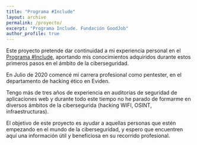 ```yaml
---
title: "Programa #Include"
layout: archive
permalink: /proyecto/
excerpt: "Programa Include. Fundación GoodJob"
author_profile: true
---
```


Este proyecto pretende dar continuidad a mi experiencia personal en el [Programa #Include](../include), aportando mis conocimientos adquiridos durante estos primeros pasos en el
ámbito de la ciberseguridad.  

En Julio de 2020 comencé mi carrera profesional como pentester, en el departamento de hacking ético en Eviden.

Tengo más de tres años de experiencia en auditorías de seguridad de aplicaciones web y durante todo este tiempo no he parado de formarme en diversos ámbitos de la cibersegurida (hacking WIFI, OSINT, infraestructuras).  

El objetivo de este proyecto es ayudar a  aquellas personas que estén empezando en el mundo de la ciberseguridad, y espero que encuentren aquí una información útil y beneficiosa en su recorrido profesional.



